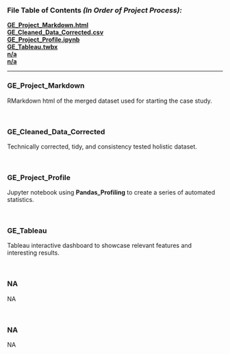 ### File Table of Contents *(In Order of Project Process):*

**[GE_Project_Markdown.html](#ge_project_markdown)**<br>
**[GE_Cleaned_Data_Corrected.csv](#ge_data_corrected)**<br>
**[GE_Project_Profile.ipynb](#ge_project_profile)**<br>
**[GE_Tableau.twbx](#ge_tableau)**<br>
**[n/a](#predictive-modeling)**<br>
**[n/a](#ge-application)**<br>


***


### GE_Project_Markdown 

RMarkdown html of the merged dataset used for starting the case study.

<br>

### GE_Cleaned_Data_Corrected 

 Technically corrected, tidy, and consistency tested holistic dataset.

<br>

### GE_Project_Profile

 Jupyter notebook using **Pandas_Profiling** to create a series of automated statistics.

<br>

### GE_Tableau

 Tableau interactive dashboard to showcase relevant features and interesting results.

<br>

### NA 

 NA

<br>

### NA

 NA

<br>
